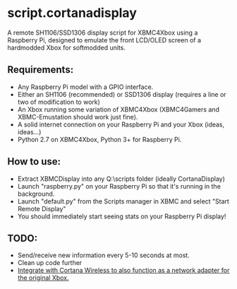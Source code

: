 # script.cortanadisplay
A remote SH1106/SSD1306 display script for XBMC4Xbox using a Raspberry Pi, designed to emulate the front LCD/OLED screen of a hardmodded Xbox for softmodded units.

## Requirements:
- Any Raspberry Pi model with a GPIO interface.
- Either an SH1106 (recommended) or SSD1306 display (requires a line or two of modification to work)
- An Xbox running some variation of XBMC4Xbox (XBMC4Gamers and XBMC-Emustation should work just fine).
- A solid internet connection on your Raspberry Pi and your Xbox (ideas, ideas...)
- Python 2.7 on XBMC4Xbox, Python 3+ for Raspberry Pi.

## How to use:
- Extract XBMCDisplay into any Q:\scripts folder (ideally CortanaDisplay)
- Launch "raspberry.py" on your Raspberry Pi so that it's running in the background.
- Launch "default.py" from the Scripts manager in XBMC and select "Start Remote Display"
- You should immediately start seeing stats on your Raspberry Pi display!

## TODO: 
- Send/receive new information every 5-10 seconds at most.
- Clean up code further
- [Integrate with Cortana Wireless to also function as a network adapter for the original Xbox.](https://github.com/faithvoid/script.cortanawireless)
